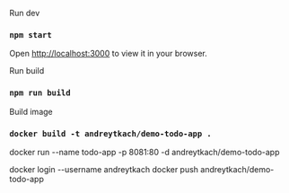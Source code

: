 Run dev
### `npm start`

Open [http://localhost:3000](http://localhost:3000) to view it in your browser.

Run build
### `npm run build`

Build image
### `docker build -t andreytkach/demo-todo-app .`

docker run --name todo-app -p 8081:80 -d andreytkach/demo-todo-app

docker login --username andreytkach
docker push andreytkach/demo-todo-app

